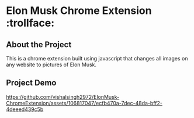 # Elon Musk Chrome Extension :trollface:

## About the Project
This is a chrome extension built using javascript that changes all images on any website to pictures of Elon Musk.

## Project Demo

https://github.com/vishalsingh2972/ElonMusk-ChromeExtension/assets/106817047/ecfb470a-7dec-48da-bff2-4deeed439c5b

